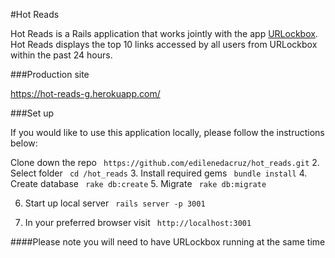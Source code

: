 #Hot Reads

Hot Reads is a Rails application that works jointly with the app [URLockbox](https://github.com/edilenedacruz/m4-final-starter). Hot Reads displays the top 10 links accessed by all users from URLockbox within the past 24 hours.

###Production site

https://hot-reads-g.herokuapp.com/

###Set up

If you would like to use this application locally, please follow the instructions below:

Clone down the repo
``` https://github.com/edilenedacruz/hot_reads.git```
2. Select folder
``` cd /hot_reads```
3. Install required gems
``` bundle install```
4. Create database
``` rake db:create```
5. Migrate
``` rake db:migrate```

6. Start up local server
``` rails server -p 3001```

7. In your preferred browser visit
``` http://localhost:3001```


####Please note you will need to have URLockbox running at the same time
